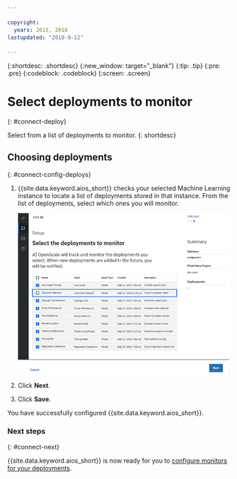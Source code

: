 ```yaml
---

copyright:
  years: 2015, 2018
lastupdated: "2018-9-12"

---
```


{:shortdesc: .shortdesc}
{:new_window: target="_blank"}
{:tip: .tip}
{:pre: .pre}
{:codeblock: .codeblock}
{:screen: .screen}

# Select deployments to monitor
{: #connect-deploy}

Select from a list of deployments to monitor.
{: shortdesc}

## Choosing deployments
{: #connect-config-deploys}

1.  {{site.data.keyword.aios_short}} checks your selected Machine Learning instance to locate a list of deployments stored in that instance. From the list of deployments, select which ones you will monitor.

    ![Select deployments](images/gs-config-deploy.png)

1.  Click **Next**.
1.  Click **Save**.

You have successfully configured {{site.data.keyword.aios_short}}.

### Next steps
{: #connect-next}

{{site.data.keyword.aios_short}} is now ready for you to [configure monitors for your deployments](monitor-overview.html).
